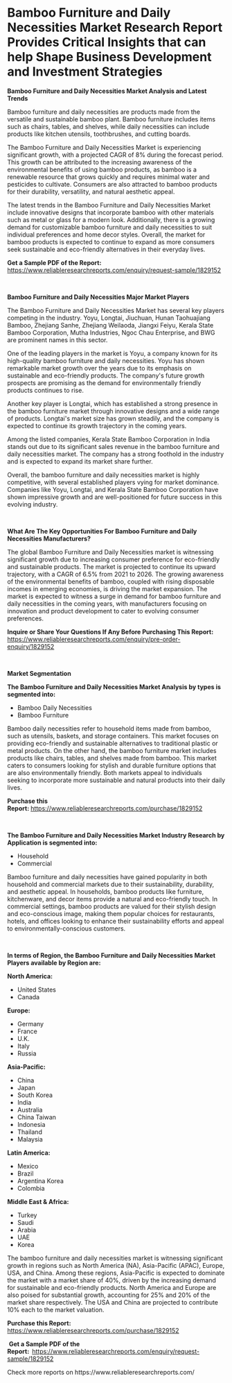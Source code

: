 <p><h1>Bamboo Furniture and Daily Necessities Market Research Report Provides Critical Insights that can help Shape Business Development and Investment Strategies</h1></p><p><strong>Bamboo Furniture and Daily Necessities Market Analysis and Latest Trends</strong></p>
<p><p>Bamboo furniture and daily necessities are products made from the versatile and sustainable bamboo plant. Bamboo furniture includes items such as chairs, tables, and shelves, while daily necessities can include products like kitchen utensils, toothbrushes, and cutting boards. </p><p>The Bamboo Furniture and Daily Necessities Market is experiencing significant growth, with a projected CAGR of 8% during the forecast period. This growth can be attributed to the increasing awareness of the environmental benefits of using bamboo products, as bamboo is a renewable resource that grows quickly and requires minimal water and pesticides to cultivate. Consumers are also attracted to bamboo products for their durability, versatility, and natural aesthetic appeal.</p><p>The latest trends in the Bamboo Furniture and Daily Necessities Market include innovative designs that incorporate bamboo with other materials such as metal or glass for a modern look. Additionally, there is a growing demand for customizable bamboo furniture and daily necessities to suit individual preferences and home decor styles. Overall, the market for bamboo products is expected to continue to expand as more consumers seek sustainable and eco-friendly alternatives in their everyday lives.</p></p>
<p><strong>Get a Sample PDF of the Report:&nbsp;</strong> <a href="https://www.reliableresearchreports.com/enquiry/request-sample/1829152">https://www.reliableresearchreports.com/enquiry/request-sample/1829152</a></p>
<p>&nbsp;</p>
<p><strong>Bamboo Furniture and Daily Necessities Major Market Players</strong></p>
<p><p>The Bamboo Furniture and Daily Necessities Market has several key players competing in the industry. Yoyu, Longtai, Jiuchuan, Hunan Taohuajiang Bamboo, Zhejiang Sanhe, Zhejiang Weilaoda, Jiangxi Feiyu, Kerala State Bamboo Corporation, Mutha Industries, Ngoc Chau Enterprise, and BWG are prominent names in this sector.</p><p>One of the leading players in the market is Yoyu, a company known for its high-quality bamboo furniture and daily necessities. Yoyu has shown remarkable market growth over the years due to its emphasis on sustainable and eco-friendly products. The company's future growth prospects are promising as the demand for environmentally friendly products continues to rise.</p><p>Another key player is Longtai, which has established a strong presence in the bamboo furniture market through innovative designs and a wide range of products. Longtai's market size has grown steadily, and the company is expected to continue its growth trajectory in the coming years.</p><p>Among the listed companies, Kerala State Bamboo Corporation in India stands out due to its significant sales revenue in the bamboo furniture and daily necessities market. The company has a strong foothold in the industry and is expected to expand its market share further.</p><p>Overall, the bamboo furniture and daily necessities market is highly competitive, with several established players vying for market dominance. Companies like Yoyu, Longtai, and Kerala State Bamboo Corporation have shown impressive growth and are well-positioned for future success in this evolving industry.</p></p>
<p>&nbsp;</p>
<p><strong>What Are The Key Opportunities For Bamboo Furniture and Daily Necessities Manufacturers?</strong></p>
<p><p>The global Bamboo Furniture and Daily Necessities market is witnessing significant growth due to increasing consumer preference for eco-friendly and sustainable products. The market is projected to continue its upward trajectory, with a CAGR of 6.5% from 2021 to 2026. The growing awareness of the environmental benefits of bamboo, coupled with rising disposable incomes in emerging economies, is driving the market expansion. The market is expected to witness a surge in demand for bamboo furniture and daily necessities in the coming years, with manufacturers focusing on innovation and product development to cater to evolving consumer preferences.</p></p>
<p><strong>Inquire or Share Your Questions If Any Before Purchasing This Report:</strong> <a href="https://www.reliableresearchreports.com/enquiry/pre-order-enquiry/1829152">https://www.reliableresearchreports.com/enquiry/pre-order-enquiry/1829152</a></p>
<p>&nbsp;</p>
<p><strong>Market Segmentation</strong></p>
<p><strong>The Bamboo Furniture and Daily Necessities Market Analysis by types is segmented into:</strong></p>
<p><ul><li>Bamboo Daily Necessities</li><li>Bamboo Furniture</li></ul></p>
<p><p>Bamboo daily necessities refer to household items made from bamboo, such as utensils, baskets, and storage containers. This market focuses on providing eco-friendly and sustainable alternatives to traditional plastic or metal products. On the other hand, the bamboo furniture market includes products like chairs, tables, and shelves made from bamboo. This market caters to consumers looking for stylish and durable furniture options that are also environmentally friendly. Both markets appeal to individuals seeking to incorporate more sustainable and natural products into their daily lives.</p></p>
<p><strong>Purchase this Report:&nbsp;</strong><a href="https://www.reliableresearchreports.com/purchase/1829152">https://www.reliableresearchreports.com/purchase/1829152</a></p>
<p>&nbsp;</p>
<p><strong>The Bamboo Furniture and Daily Necessities Market Industry Research by Application is segmented into:</strong></p>
<p><ul><li>Household</li><li>Commercial</li></ul></p>
<p><p>Bamboo furniture and daily necessities have gained popularity in both household and commercial markets due to their sustainability, durability, and aesthetic appeal. In households, bamboo products like furniture, kitchenware, and decor items provide a natural and eco-friendly touch. In commercial settings, bamboo products are valued for their stylish design and eco-conscious image, making them popular choices for restaurants, hotels, and offices looking to enhance their sustainability efforts and appeal to environmentally-conscious customers.</p></p>
<p>&nbsp;</p>
<p><strong>In terms of Region, the Bamboo Furniture and Daily Necessities Market Players available by Region are:</strong></p>
<p>
    <p> <strong> North America: </strong>
        <ul>
            <li>United States</li>
            <li>Canada</li>
        </ul>
        </p> 
    <p> <strong> Europe: </strong>
        <ul>
            <li>Germany</li>
            <li>France</li>
            <li>U.K.</li>
            <li>Italy</li>
            <li>Russia</li>
        </ul>
        </p> 
    <p> <strong> Asia-Pacific: </strong>
        <ul>
            <li>China</li>
            <li>Japan</li>
            <li>South Korea</li>
            <li>India</li>
            <li>Australia</li>
            <li>China Taiwan</li>
            <li>Indonesia</li>
            <li>Thailand</li>
            <li>Malaysia</li>
        </ul>
        </p> 
    <p> <strong> Latin America: </strong>
        <ul>
            <li>Mexico</li>
            <li>Brazil</li>
            <li>Argentina Korea</li>
            <li>Colombia</li>
        </ul>
        </p> 
    <p> <strong> Middle East & Africa: </strong>
        <ul>
            <li>Turkey</li>
            <li>Saudi</li>
            <li>Arabia</li>
            <li>UAE</li>
            <li>Korea</li>
        </ul>
    </p>
    </p>
<p><p>The bamboo furniture and daily necessities market is witnessing significant growth in regions such as North America (NA), Asia-Pacific (APAC), Europe, USA, and China. Among these regions, Asia-Pacific is expected to dominate the market with a market share of 40%, driven by the increasing demand for sustainable and eco-friendly products. North America and Europe are also poised for substantial growth, accounting for 25% and 20% of the market share respectively. The USA and China are projected to contribute 10% each to the market valuation.</p></p>
<p><strong>Purchase this Report: </strong><a href="https://www.reliableresearchreports.com/purchase/1829152">https://www.reliableresearchreports.com/purchase/1829152</a></p>
<p>&nbsp;<strong>Get a Sample PDF of the Report:&nbsp;&nbsp;</strong><a href="https://www.reliableresearchreports.com/enquiry/request-sample/1829152">https://www.reliableresearchreports.com/enquiry/request-sample/1829152</a></p>
<p><strong></strong></p>
<p>Check more reports on https://www.reliableresearchreports.com/</p>
